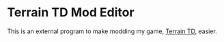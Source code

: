# Terrain TD Mod Editor
This is an external program to make modding my game, [Terrain TD](https://github.com/ricky3350/Terrain-TD), easier.